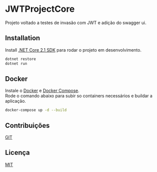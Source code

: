 # JWTProjectCore

Projeto voltado a testes de invasão com JWT e adição do swagger ui.

## Installation

Install [.NET Core 2.1 SDK](https://dotnet.microsoft.com/download/dotnet-core/2.1) para rodar o projeto em desenvolvimento.

```bash
dotnet restore
dotnet run
```

## Docker
Instale o [Docker](https://docs.docker.com/install/) e [Docker Compose](https://docs.docker.com/compose/install/). \
Rode o comando abaixo para subir so containers necessários e buildar a aplicação.

```bash
docker-compose up -d --build
```

## Contribuições
[GIT](https://github.com/Tibiotas)

## Licença
[MIT](https://choosealicense.com/licenses/mit/)
